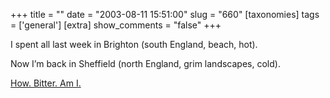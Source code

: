 +++
title = ""
date = "2003-08-11 15:51:00"
slug = "660"
[taxonomies]
tags = ['general']
[extra]
show_comments = "false"
+++

I spent all last week in Brighton (south England, beach, hot).

Now I’m back in Sheffield (north England, grim landscapes, cold).

[How. Bitter. Am I.](http://news.bbc.co.uk/1/hi/uk/3140675.stm)
